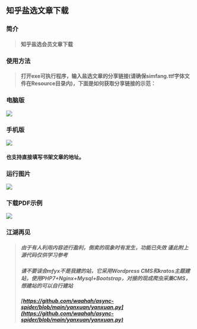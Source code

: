 ## 知乎盐选文章下载

### 简介

> #### 知乎盐选会员文章下载

### 使用方法

> #### 打开exe可执行程序，输入盐选文章的分享链接(请确保simfang.ttf字体文件在Resource目录内)，下面是如何获取分享链接的示范：

### 电脑版

![](https://s2.loli.net/2022/11/25/qs1pkTCubxgfQvV.png)


### 手机版

![](https://s2.loli.net/2022/11/25/KQ1Gs2qPXiyAI5d.png)

#### 也支持直接填写书架文章的地址。

### 运行图片

![](https://s2.loli.net/2022/11/26/5PtloE4L1dGfvwy.jpg)

### 下载PDF示例

![](https://s2.loli.net/2022/12/05/3RzhvNXaLtPpTQq.jpg)

### 江湖再见

> ##### *由于有人利用内容进行盈利，倒卖的现象时有发生，功能已失效 谨此附上源代码仅供学习参考*
> ##### *请不要误会mfyx不是我建的站，它采用Wordpress CMS和kratos主题建站，使用PHP7+Nginx+Mysql+Bootstrap，对接的现成爬虫采集CMS，想建站的可以自行建站*
> ##### *[https://github.com/waahah/async-spider/blob/main/yanxuan/yanxuan.py](https://github.com/waahah/async-spider/blob/main/yanxuan/yanxuan.py)*
